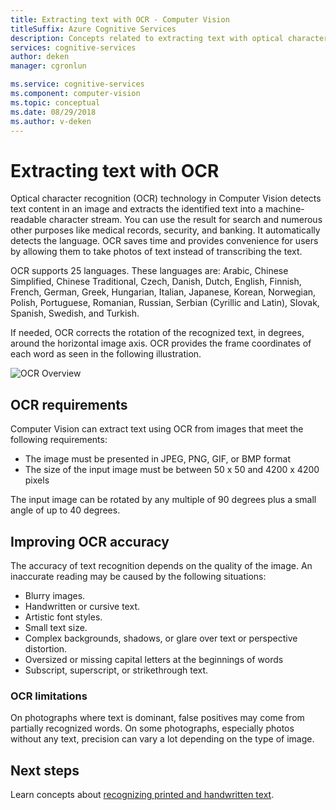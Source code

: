 ```yaml
---
title: Extracting text with OCR - Computer Vision
titleSuffix: Azure Cognitive Services
description: Concepts related to extracting text with optical character recognition (OCR) using the Computer Vision API.
services: cognitive-services
author: deken
manager: cgronlun

ms.service: cognitive-services
ms.component: computer-vision
ms.topic: conceptual
ms.date: 08/29/2018
ms.author: v-deken
---
```


# Extracting text with OCR

Optical character recognition (OCR) technology in Computer Vision detects text content in an image and extracts the identified text into a machine-readable character stream. You can use the result for search and numerous other purposes like medical records, security, and banking. It automatically detects the language. OCR saves time and provides convenience for users by allowing them to take photos of text instead of transcribing the text.

OCR supports 25 languages. These languages are: Arabic, Chinese Simplified, Chinese Traditional, Czech, Danish, Dutch, English, Finnish, French, German, Greek, Hungarian, Italian, Japanese, Korean, Norwegian, Polish, Portuguese, Romanian, Russian, Serbian (Cyrillic and Latin), Slovak, Spanish, Swedish, and Turkish.

If needed, OCR corrects the rotation of the recognized text, in degrees, around the horizontal image axis. OCR provides the frame coordinates of each word as seen in the following illustration.

![OCR Overview](./Images/vision-overview-ocr.png)

## OCR requirements

Computer Vision can extract text using OCR from images that meet the following requirements:

* The image must be presented in JPEG, PNG, GIF, or BMP format
* The size of the input image must be between 50 x 50 and 4200 x 4200 pixels


The input image can be rotated by any multiple of 90 degrees plus a small angle of up to 40 degrees.

## Improving OCR accuracy

The accuracy of text recognition depends on the quality of the image. An inaccurate reading may be caused by the following situations:

* Blurry images.
* Handwritten or cursive text.
* Artistic font styles.
* Small text size.
* Complex backgrounds, shadows, or glare over text or perspective distortion.
* Oversized or missing capital letters at the beginnings of words
* Subscript, superscript, or strikethrough text.

### OCR limitations

On photographs where text is dominant, false positives may come from partially recognized words. On some photographs, especially photos without any text, precision can vary a lot depending on the type of image.

## Next steps

Learn concepts about [recognizing printed and handwritten text](concept-recognizing-text.md).
